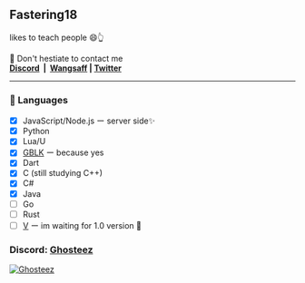 ## Fastering18 
likes to teach people 😄👆  

:incoming_envelope: Don't hestiate to contact me  
**[Discord](https://discord.com/users/775363892167573535)&nbsp;&nbsp;|&nbsp;&nbsp;[Wangsaff](https://wa.me/+6285100879325) | [Twitter](https://twitter.com/FasteringDev)** 

<hr>

### :memo: Languages
- [x] JavaScript/Node.js ー server side✨
- [x] Python
- [x] Lua/U
- [x] [GBLK](https://github.com/Fastering18/node-gblok) ー because yes
- [x] Dart
- [x] C (still studying C++) 
- [x] C#
- [x] Java
- [ ] Go
- [ ] Rust
- [ ] [V](https://github.com/vlang/v) ー im waiting for 1.0 version 🗿

### Discord:  [Ghosteez](https://discord.com/users/775363892167573535)  
[![Ghosteez](https://discord.c99.nl/widget/theme-1/775363892167573535.png)](https://discord.com/users/775363892167573535) 
